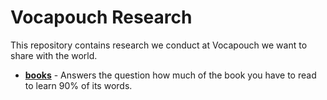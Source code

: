 # Vocapouch Research
This repository contains research we conduct at Vocapouch we want to share with the world.

- **[books](https://github.com/vocapouch/vocapouch-research/blob/master/books/Book%20Coverage.ipynb)** - Answers the question how much of the book you have to read to learn 90% of its words.

